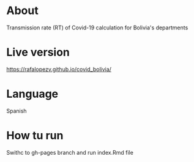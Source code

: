 # About

Transmission rate (RT) of Covid-19 calculation for Bolivia's departments

# Live version

https://rafalopezv.github.io/covid_bolivia/

# Language

Spanish

# How tu run

Swithc to gh-pages branch and run index.Rmd file
